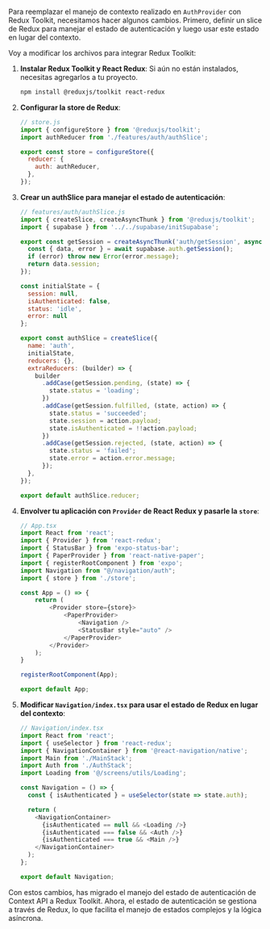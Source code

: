 Para reemplazar el manejo de contexto realizado en `AuthProvider` con Redux Toolkit, necesitamos hacer algunos cambios. Primero, definir un slice de Redux para manejar el estado de autenticación y luego usar este estado en lugar del contexto.

Voy a modificar los archivos para integrar Redux Toolkit:

1. **Instalar Redux Toolkit y React Redux**: Si aún no están instalados, necesitas agregarlos a tu proyecto.

   ```bash
   npm install @reduxjs/toolkit react-redux
   ```

2. **Configurar la store de Redux**:

   ```javascript
   // store.js
   import { configureStore } from '@reduxjs/toolkit';
   import authReducer from './features/auth/authSlice';

   export const store = configureStore({
     reducer: {
       auth: authReducer,
     },
   });
   ```

3. **Crear un authSlice para manejar el estado de autenticación**:

   ```javascript
   // features/auth/authSlice.js
   import { createSlice, createAsyncThunk } from '@reduxjs/toolkit';
   import { supabase } from '../../supabase/initSupabase';

   export const getSession = createAsyncThunk('auth/getSession', async () => {
     const { data, error } = await supabase.auth.getSession();
     if (error) throw new Error(error.message);
     return data.session;
   });

   const initialState = {
     session: null,
     isAuthenticated: false,
     status: 'idle',
     error: null
   };

   export const authSlice = createSlice({
     name: 'auth',
     initialState,
     reducers: {},
     extraReducers: (builder) => {
       builder
         .addCase(getSession.pending, (state) => {
           state.status = 'loading';
         })
         .addCase(getSession.fulfilled, (state, action) => {
           state.status = 'succeeded';
           state.session = action.payload;
           state.isAuthenticated = !!action.payload;
         })
         .addCase(getSession.rejected, (state, action) => {
           state.status = 'failed';
           state.error = action.error.message;
         });
     },
   });

   export default authSlice.reducer;
   ```

4. **Envolver tu aplicación con `Provider` de React Redux y pasarle la `store`**:

   ```javascript
   // App.tsx
   import React from 'react';
   import { Provider } from 'react-redux';
   import { StatusBar } from 'expo-status-bar';
   import { PaperProvider } from 'react-native-paper';
   import { registerRootComponent } from 'expo';
   import Navigation from "@/navigation/auth";
   import { store } from './store';

   const App = () => {
       return (
           <Provider store={store}>
               <PaperProvider>
                   <Navigation />
                   <StatusBar style="auto" />
               </PaperProvider>
           </Provider>
       );
   }

   registerRootComponent(App);

   export default App;
   ```

5. **Modificar `Navigation/index.tsx` para usar el estado de Redux en lugar del contexto**:

   ```javascript
   // Navigation/index.tsx
   import React from 'react';
   import { useSelector } from 'react-redux';
   import { NavigationContainer } from '@react-navigation/native';
   import Main from './MainStack';
   import Auth from './AuthStack';
   import Loading from '@/screens/utils/Loading';

   const Navigation = () => {
     const { isAuthenticated } = useSelector(state => state.auth);

     return (
       <NavigationContainer>
         {isAuthenticated == null && <Loading />}
         {isAuthenticated === false && <Auth />}
         {isAuthenticated === true && <Main />}
       </NavigationContainer>
     );
   };

   export default Navigation;
   ```

Con estos cambios, has migrado el manejo del estado de autenticación de Context API a Redux Toolkit. Ahora, el estado de autenticación se gestiona a través de Redux, lo que facilita el manejo de estados complejos y la lógica asíncrona.